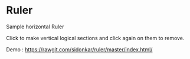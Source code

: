 # Ruler
Sample horizontal Ruler 

Click to make vertical logical sections and click again on them to remove.

Demo : https://rawgit.com/sidonkar/ruler/master/index.html/
